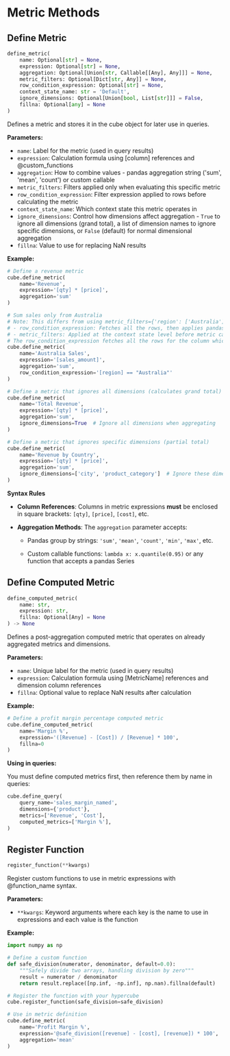 # Metric Methods

## Define Metric

```python
define_metric(
    name: Optional[str] = None,
    expression: Optional[str] = None,
    aggregation: Optional[Union[str, Callable[[Any], Any]]] = None,
    metric_filters: Optional[Dict[str, Any]] = None,
    row_condition_expression: Optional[str] = None,
    context_state_name: str = 'Default',
    ignore_dimensions: Optional[Union[bool, List[str]]] = False,
    fillna: Optional[any] = None
)
```

Defines a metric and stores it in the cube object for later use in queries.

**Parameters:**

- `name`: Label for the metric (used in query results)
- `expression`: Calculation formula using [column] references and @custom_functions
- `aggregation`: How to combine values - pandas aggregation string ('sum', 'mean', 'count') or custom callable
- `metric_filters`: Filters applied only when evaluating this specific metric
- `row_condition_expression`: Filter expression applied to rows before calculating the metric
- `context_state_name`: Which context state this metric operates in
- `ignore_dimensions`: Control how dimensions affect aggregation - `True` to ignore all dimensions (grand total), a list of dimension names to ignore specific dimensions, or `False` (default) for normal dimensional aggregation
- `fillna`: Value to use for replacing NaN results

**Example:**

```python
# Define a revenue metric
cube.define_metric(
    name='Revenue',
    expression='[qty] * [price]',
    aggregation='sum'
)

# Sum sales only from Australia
# Note: This differs from using metric_filters={'region': ['Australia']} in how the filtering is applied:
# - row_condition_expression: Fetches all the rows, then applies pandas .query() with backtick syntax
# - metric_filters: Applied at the context state level before metric calculation
# The row_condition_expression fetches all the rows for the column which can result in different aggregation values depending on your data relationships.
cube.define_metric(
    name='Australia Sales',
    expression='[sales_amount]',
    aggregation='sum',
    row_condition_expression='[region] == "Australia"'
)

# Define a metric that ignores all dimensions (calculates grand total)
cube.define_metric(
    name='Total Revenue',
    expression='[qty] * [price]',
    aggregation='sum',
    ignore_dimensions=True  # Ignore all dimensions when aggregating
)

# Define a metric that ignores specific dimensions (partial total)
cube.define_metric(
    name='Revenue by Country', 
    expression='[qty] * [price]',
    aggregation='sum',
    ignore_dimensions=['city', 'product_category']  # Ignore these dimensions, aggregate only by remaining dimensions
)
```

**Syntax Rules**

- **Column References**: Columns in metric expressions **must** be enclosed in square brackets: `[qty]`, `[price]`, `[cost]`, etc.

- **Aggregation Methods**: The `aggregation` parameter accepts:

   - Pandas group by strings: `'sum'`, `'mean'`, `'count'`, `'min'`, `'max'`, etc.

   - Custom callable functions: `lambda x: x.quantile(0.95)` or any function that accepts a pandas Series


## Define Computed Metric

```python
define_computed_metric(
    name: str,
    expression: str,
    fillna: Optional[Any] = None
) -> None
```

Defines a post-aggregation computed metric that operates on already aggregated metrics and dimensions.

**Parameters:**

- `name`: Unique label for the metric (used in query results)
- `expression`: Calculation formula using [MetricName] references and dimension column references
- `fillna`: Optional value to replace NaN results after calculation

**Example:**

```python
# Define a profit margin percentage computed metric
cube.define_computed_metric(
    name='Margin %',
    expression='([Revenue] - [Cost]) / [Revenue] * 100',
    fillna=0
)
```

**Using in queries:**

You must define computed metrics first, then reference them by name in queries:

```python
cube.define_query(
    query_name='sales_margin_named',
    dimensions={'product'},
    metrics=['Revenue', 'Cost'],
    computed_metrics=['Margin %'],
)
```


## Register Function

```python
register_function(**kwargs)
```

Register custom functions to use in metric expressions with @function_name syntax.

**Parameters:**

- `**kwargs`: Keyword arguments where each key is the name to use in expressions and each value is the function

**Example:**

```python
import numpy as np

# Define a custom function
def safe_division(numerator, denominator, default=0.0):
    """Safely divide two arrays, handling division by zero"""
    result = numerator / denominator
    return result.replace([np.inf, -np.inf], np.nan).fillna(default)

# Register the function with your hypercube
cube.register_function(safe_division=safe_division)

# Use in metric definition
cube.define_metric(
    name='Profit Margin %',
    expression='@safe_division([revenue] - [cost], [revenue]) * 100',
    aggregation='mean'
)
```
